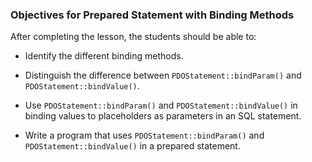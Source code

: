 ### Objectives for Prepared Statement with Binding Methods

After completing the lesson, the students should be able to:

- Identify the different binding methods.

- Distinguish the difference between `PDOStatement::bindParam()` and `PDOStatement::bindValue()`.

- Use `PDOStatement::bindParam()` and `PDOStatement::bindValue()` in binding values to placeholders as parameters in an SQL statement.

- Write a program that uses `PDOStatement::bindParam()` and `PDOStatement::bindValue()` in a prepared statement.
